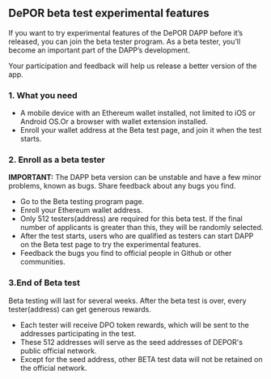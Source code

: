 ## DePOR beta test experimental features

If you want to try experimental features of the DePOR DAPP before it’s released, you can join the beta tester program. As a beta tester, you’ll become an important part of the DAPP’s development.

Your participation and feedback will help us release a better version of the app.

### 1. What you need
- A mobile device with an Ethereum wallet installed, not limited to iOS or Android OS.Or a browser with wallet extension installed.
- Enroll your wallet address at the Beta test page, and join it when the test starts.

### 2. Enroll as a beta tester
**IMPORTANT:** The DAPP beta version can be unstable and have a few minor problems, known as bugs. Share feedback about any bugs you find.
- Go to the Beta testing program page.
- Enroll your Ethereum wallet address.
- Only 512 testers(address) are required for this beta test. If the final number of applicants is greater than this, they will be randomly selected.
- After the test starts, users who are qualified as testers can start DAPP on the Beta test page to try the experimental features.
- Feedback the bugs you find to official people in Github or other communities.

### 3.End of Beta test
Beta testing will last for several weeks. After the beta test is over, every tester(address) can get generous rewards.
- Each tester will receive DPO token rewards, which will be sent to the addresses participating in the test.
- These 512 addresses will serve as the seed addresses of DEPOR's public official network.
- Except for the seed address, other BETA test data will not be retained on the official network.
